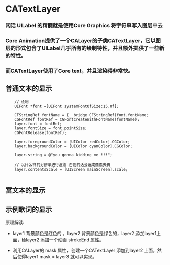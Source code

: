 # CATextLayer
### 闲话 UILabel 的精髓就是使用Core Graphics 将字符串写入图层中去 
### Core Animation提供了一个CALayer的子类CATextLayer，它以图层的形式包含了UILabel几乎所有的绘制特性，并且额外提供了一些新的特性。
### 而CATextLayer使用了Core text，并且渲染得非常快。


## 普通文本的显示 
```
	// 绘制
	UIFont *font =[UIFont systemFontOfSize:15.0f];
	
	CFStringRef fontName = (__bridge CFStringRef)font.fontName;
	CGFontRef fontRef = CGFontCreateWithFontName(fontName);
	layer.font = fontRef;
	layer.fontSize = font.pointSize;
	CGFontRelease(fontRef);
	
	layer.foregroundColor = [UIColor redColor].CGColor;
	layer.backgroundColor = [UIColor cyanColor].CGColor;
	
	layer.string = @"you gonna kidding me !!!";
	
	// 以什么样的分辨率进行渲染 否则的话会造成像素失真
	layer.contentsScale = [UIScreen mainScreen].scale; 
	 
```


## 富文本的显示   


## 示例歌词的显示
 原理解读:
 
 * layer1 背景颜色是红色的 ，layer2 背景颜色是绿色的，layer2 添加layer1上面，给layer2 添加一个动画 strokeEnd 属性。 
 
 * 利用CALayer的 mask 属性，创建一个CATextLayer 添加到layer2 上面，然后使得layer1.mask = layer3 就可以实现。  
 
 
 

